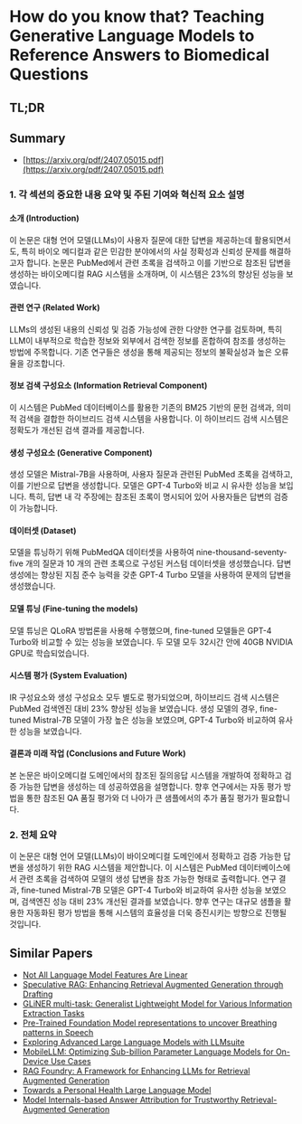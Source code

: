 # How do you know that? Teaching Generative Language Models to Reference Answers to Biomedical Questions
## TL;DR
## Summary
- [https://arxiv.org/pdf/2407.05015.pdf](https://arxiv.org/pdf/2407.05015.pdf)

### 1. 각 섹션의 중요한 내용 요약 및 주된 기여와 혁신적 요소 설명

#### 소개 (Introduction)
이 논문은 대형 언어 모델(LLMs)이 사용자 질문에 대한 답변을 제공하는데 활용되면서도, 특히 바이오 메디컬과 같은 민감한 분야에서의 사실 정확성과 신뢰성 문제를 해결하고자 합니다. 논문은 PubMed에서 관련 초록을 검색하고 이를 기반으로 참조된 답변을 생성하는 바이오메디컬 RAG 시스템을 소개하며, 이 시스템은 23%의 향상된 성능을 보였습니다.

#### 관련 연구 (Related Work)
LLMs의 생성된 내용의 신뢰성 및 검증 가능성에 관한 다양한 연구를 검토하며, 특히 LLM이 내부적으로 학습한 정보와 외부에서 검색한 정보를 혼합하여 참조를 생성하는 방법에 주목합니다. 기존 연구들은 생성을 통해 제공되는 정보의 불확실성과 높은 오류율을 강조합니다.

#### 정보 검색 구성요소 (Information Retrieval Component)
이 시스템은 PubMed 데이터베이스를 활용한 기존의 BM25 기반의 문헌 검색과, 의미적 검색을 결합한 하이브리드 검색 시스템을 사용합니다. 이 하이브리드 검색 시스템은 정확도가 개선된 검색 결과를 제공합니다.

#### 생성 구성요소 (Generative Component)
생성 모델은 Mistral-7B을 사용하며, 사용자 질문과 관련된 PubMed 초록을 검색하고, 이를 기반으로 답변을 생성합니다. 모델은 GPT-4 Turbo와 비교 시 유사한 성능을 보입니다. 특히, 답변 내 각 주장에는 참조된 초록이 명시되어 있어 사용자들은 답변의 검증이 가능합니다.

#### 데이터셋 (Dataset)
모델을 튜닝하기 위해 PubMedQA 데이터셋을 사용하여  nine-thousand-seventy-five 개의 질문과 10 개의 관련 초록으로 구성된 커스텀 데이터셋을 생성했습니다. 답변 생성에는 향상된 지침 준수 능력을 갖춘 GPT-4 Turbo 모델을 사용하여 문제의 답변을 생성했습니다.

#### 모델 튜닝 (Fine-tuning the models)
모델 튜닝은 QLoRA 방법론을 사용해 수행했으며, fine-tuned 모델들은 GPT-4 Turbo와 비교할 수 있는 성능을 보였습니다. 두 모델 모두 32시간 안에 40GB NVIDIA GPU로 학습되었습니다.

#### 시스템 평가 (System Evaluation)
IR 구성요소와 생성 구성요소 모두 별도로 평가되었으며, 하이브리드 검색 시스템은 PubMed 검색엔진 대비 23% 향상된 성능을 보였습니다. 생성 모델의 경우, fine-tuned Mistral-7B 모델이 가장 높은 성능을 보였으며, GPT-4 Turbo와 비교하여 유사한 성능을 보였습니다.

#### 결론과 미래 작업 (Conclusions and Future Work)
본 논문은 바이오메디컬 도메인에서의 참조된 질의응답 시스템을 개발하여 정확하고 검증 가능한 답변을 생성하는 데 성공하였음을 설명합니다. 향후 연구에서는 자동 평가 방법을 통한 참조된 QA 품질 평가와 더 나아가 큰 샘플에서의 추가 품질 평가가 필요합니다.

### 2. 전체 요약
이 논문은 대형 언어 모델(LLMs)이 바이오메디컬 도메인에서 정확하고 검증 가능한 답변을 생성하기 위한 RAG 시스템을 제안합니다. 이 시스템은 PubMed 데이터베이스에서 관련 초록을 검색하여 모델의 생성 답변을 참조 가능한 형태로 출력합니다. 연구 결과, fine-tuned Mistral-7B 모델은 GPT-4 Turbo와 비교하여 유사한 성능을 보였으며, 검색엔진 성능 대비 23% 개선된 결과를 보였습니다. 향후 연구는 대규모 샘플을 활용한 자동화된 평가 방법을 통해 시스템의 효율성을 더욱 증진시키는 방향으로 진행될 것입니다.

## Similar Papers
- [Not All Language Model Features Are Linear](2405.14860.md)
- [Speculative RAG: Enhancing Retrieval Augmented Generation through Drafting](2407.08223.md)
- [GLiNER multi-task: Generalist Lightweight Model for Various Information Extraction Tasks](2406.12925.md)
- [Pre-Trained Foundation Model representations to uncover Breathing patterns in Speech](2407.13035.md)
- [Exploring Advanced Large Language Models with LLMsuite](2407.12036.md)
- [MobileLLM: Optimizing Sub-billion Parameter Language Models for On-Device Use Cases](2402.14905.md)
- [RAG Foundry: A Framework for Enhancing LLMs for Retrieval Augmented Generation](2408.02545.md)
- [Towards a Personal Health Large Language Model](2406.06474.md)
- [Model Internals-based Answer Attribution for Trustworthy Retrieval-Augmented Generation](2406.13663.md)
